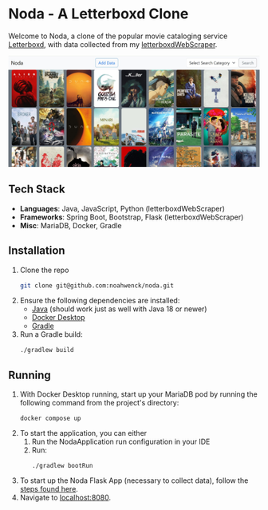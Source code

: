 # Noda - A Letterboxd Clone

Welcome to Noda, a clone of the popular movie cataloging service [Letterboxd](https://letterboxd.com/),
with data collected from my [letterboxdWebScraper](https://github.com/noahwenck/letterboxdWebScraper).

![](home.jpg)

## Tech Stack
- **Languages**: Java, JavaScript, Python (letterboxdWebScraper)
- **Frameworks**: Spring Boot, Bootstrap, Flask (letterboxdWebScraper)
- **Misc**: MariaDB, Docker, Gradle

## Installation

1. Clone the repo
   ```sh
   git clone git@github.com:noahwenck/noda.git
   ```
2. Ensure the following dependencies are installed:
   - [Java](https://www.oracle.com/java/technologies/downloads/?er=221886) (should work just as well with Java 18 or newer)
   - [Docker Desktop](https://www.docker.com/)
   - [Gradle](https://gradle.org/)
3. Run a Gradle build:
   ```sh
   ./gradlew build
   ```

## Running

1. With Docker Desktop running, start up your MariaDB pod by running the following command from the project's directory:
   ```
   docker compose up
   ```
2. To start the application, you can either
   1. Run the NodaApplication run configuration in your IDE
   2. Run:
        ```
        ./gradlew bootRun
        ```
3. To start up the Noda Flask App (necessary to collect data), follow the 
[steps found here](https://github.com/noahwenck/letterboxdWebScraper?tab=readme-ov-file#connect-to-noda).
4. Navigate to [localhost:8080](http://localhost:8080).